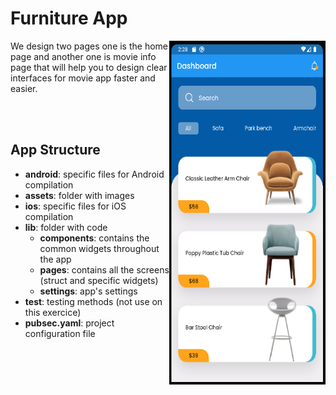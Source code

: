 # Furniture App

<img align="right" src="https://github.com/miguelnunorosa/Flutter-UI-Examples/blob/main/furniture_app/assets/images/screenshot_app.png" width=250 height=550 alt="Movie Info"></img>



We design two pages one is the home page and another one is movie info page that will help you to design clear interfaces for movie app faster and easier.


<br><br>

## App Structure

- **android**: specific files for Android compilation
- **assets**: folder with images
- **ios**: specific files for iOS compilation
- **lib**: folder with code
  - **components**: contains the common widgets throughout the app
  - **pages**: contains all the screens (struct and specific widgets)
  - **settings**: app's settings
- **test**: testing methods (not use on this exercice)
- **pubsec.yaml**: project configuration file
